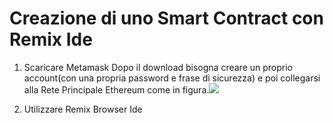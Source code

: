 # Creazione di uno Smart Contract con Remix Ide

1. Scaricare Metamask
Dopo il download bisogna creare un proprio account(con una propria password e frase di sicurezza)
e poi collegarsi alla Rete Principale Ethereum come in figura.![]([tps://github.com/Erxhes/progetto/blob/main/image/matamassk.png](https://github.com/Erxhes/progetto/blob/main/image/matamassk.png))

2. Utilizzare Remix Browser Ide 






